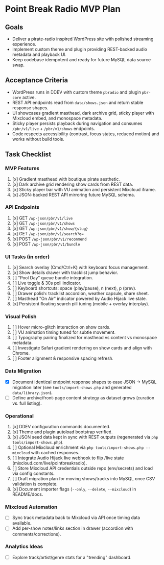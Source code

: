 # Point Break Radio MVP Plan

## Goals
- Deliver a pirate-radio inspired WordPress site with polished streaming experience.
- Implement custom theme and plugin providing REST-backed audio metadata and playback UI.
- Keep codebase idempotent and ready for future MySQL data source swap.

## Acceptance Criteria
- WordPress runs in DDEV with custom theme `pbradio` and plugin `pbr-core` active.
- REST API endpoints read from `data/shows.json` and return stable response shapes.
- UI showcases gradient masthead, dark archive grid, sticky player with Mixcloud embed, and monospace metadata.
- Sticky player persists playback during navigation and consumes `/pbr/v1/live` + `/pbr/v1/shows` endpoints.
- Code respects accessibility (contrast, focus states, reduced motion) and works without build tools.

## Task Checklist

### MVP Features
1. [x] Gradient masthead with boutique pirate aesthetic.
2. [x] Dark archive grid rendering show cards from REST data.
3. [x] Sticky player bar with VU animation and persistent Mixcloud iframe.
4. [x] JSON-backed REST API mirroring future MySQL schema.

### API Endpoints
1. [x] GET `/wp-json/pbr/v1/live`
2. [x] GET `/wp-json/pbr/v1/shows`
3. [x] GET `/wp-json/pbr/v1/show/{slug}`
4. [x] GET `/wp-json/pbr/v1/search?q=`
5. [x] POST `/wp-json/pbr/v1/recommend`
6. [x] POST `/wp-json/pbr/v1/bundle`

### UI Tasks (in order)
1. [x] Search overlay (Cmd/Ctrl+K) with keyboard focus management.
2. [x] Show details drawer with tracklist jump behavior.
3. [ ] "Pool Day" queue bundle integration.
4. [ ] Live toggle & 30s poll indicator.
5. [ ] Keyboard shortcuts: space (play/pause), n (next), p (prev).
6. [ ] Drawer polish: tracklist accordion, weather capsule, share sheet.
7. [ ] Masthead "On Air" indicator powered by Audio Hijack live state.
8. [x] Persistent floating search pill tuning (mobile + overlay interplay).

### Visual Polish
1. [ ] Hover micro-glitch interaction on show cards.
2. [ ] VU animation timing tuned for subtle movement.
3. [ ] Typography pairing finalized for masthead vs content vs monospace metadata.
4. [ ] Investigate Safari gradient rendering on show cards and align with Chrome.
5. [ ] Footer alignment & responsive spacing refresh.

### Data Migration
- [x] Document identical endpoint response shapes to ease JSON → MySQL migration later (see `tools/import-shows.php` and generated `data/library.json`).
- [ ] Define archive/front-page content strategy as dataset grows (curation vs. full listing).

### Operational
1. [x] DDEV configuration commands documented.
2. [x] Theme and plugin autoload bootstrap verified.
3. [x] JSON seed data kept in sync with REST outputs (regenerated via `php tools/import-shows.php`).
4. [ ] Optional Mixcloud enrichment via `php tools/import-shows.php --mixcloud` with cached responses.
5. [ ] Integrate Audio Hijack live webhook to flip /live state (mixcloud.com/live/pointbreakradio).
6. [ ] Store Mixcloud API credentials outside repo (env/secrets) and load via config constants.
7. [ ] Draft migration plan for moving shows/tracks into MySQL once CSV validation is complete.
8. [x] Document importer flags (`--only`, `--delete`, `--mixcloud`) in README/docs.

### Mixcloud Automation
- [ ] Sync track metadata back to Mixcloud via API once timing data available.
- [ ] Add per-show notes/links section in drawer (accordion with comments/corrections).

### Analytics Ideas
- [ ] Explore track/artist/genre stats for a "trending" dashboard.
